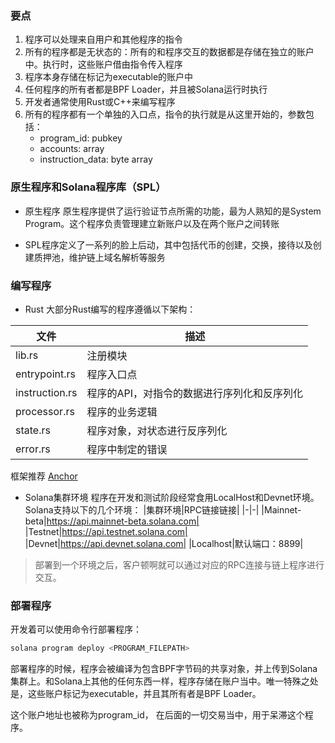 ### 要点
1. 程序可以处理来自用户和其他程序的指令
2. 所有的程序都是无状态的：所有的和程序交互的数据都是存储在独立的账户中。执行时，这些账户借由指令传入程序
3. 程序本身存储在标记为executable的账户中
4. 任何程序的所有者都是BPF Loader，并且被Solana运行时执行
5. 开发者通常使用Rust或C++来编写程序
6. 所有的程序都有一个单独的入口点，指令的执行就是从这里开始的，参数包括：
    - program_id: pubkey
    - accounts: array
    - instruction_data: byte array


### 原生程序和Solana程序库（SPL）
- 原生程序
原生程序提供了运行验证节点所需的功能，最为人熟知的是System Program。这个程序负责管理建立新账户以及在两个账户之间转账

- SPL程序定义了一系列的脸上后动，其中包括代币的创建，交换，接待以及创建质押池，维护链上域名解析等服务

### 编写程序
- Rust
大部分Rust编写的程序遵循以下架构：

|文件|描述|
|-|-|
|lib.rs|注册模块|
|entrypoint.rs|程序入口点|
|instruction.rs|程序的API，对指令的数据进行序列化和反序列化|
|processor.rs|程序的业务逻辑|
|state.rs|程序对象，对状态进行反序列化|
|error.rs|程序中制定的错误|

框架推荐 [Anchor](https://www.anchor-lang.com/)

- Solana集群环境
程序在开发和测试阶段经常食用LocalHost和Devnet环境。Solana支持以下的几个环境：
|集群环境|RPC链接链接|
|-|-|
|Mainnet-beta|https://api.mainnet-beta.solana.com|
|Testnet|https://api.testnet.solana.com|
|Devnet|https://api.devnet.solana.com|
|Localhost|默认端口：8899|

> 部署到一个环境之后，客户顿啊就可以通过对应的RPC连接与链上程序进行交互。

### 部署程序
开发着可以使用命令行部署程序：
```sh
solana program deploy <PROGRAM_FILEPATH>
```

部署程序的时候，程序会被编译为包含BPF字节码的共享对象，并上传到Solana集群上。和Solana上其他的任何东西一样，程序存储在账户当中。唯一特殊之处是，这些账户标记为executable，并且其所有者是BPF Loader。

这个账户地址也被称为program_id， 在后面的一切交易当中，用于呆滞这个程序。

